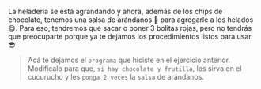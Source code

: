 <gs-attire
  attire-url="https://raw.githubusercontent.com/MumukiProject/mumuki-guia-gobstones-alternativa-kids/master/assets/attires/config.json">
</gs-attire>
<gs-toolbox toolbox-url="https://raw.githubusercontent.com/MumukiProject/mumuki-guia-gobstones-muchos-sabores-combinados-kids/master/assets/toolbox.xml">
</gs-toolbox>

La heladería se está agrandando y ahora, además de los chips de chocolate, tenemos una salsa de arándanos :grapes: para agregarle a los helados :yum:. Para eso, tendremos que sacar o poner 3 bolitas rojas, pero no tendrás que preocuparte porque ya te dejamos los procedimientos listos para usar. :sunglasses:

> Acá te dejamos el `programa` que hiciste en el ejercicio anterior. Modificalo para que, `si hay chocolate y frutilla`, los sirva en el cucurucho y les `ponga 2 veces` la `salsa` de arándanos. 
